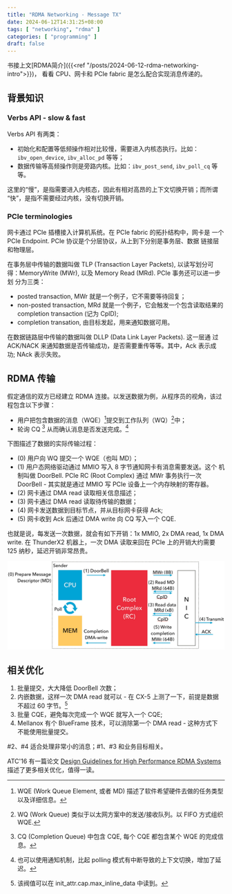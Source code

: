 ```yaml
---
title: "RDMA Networking - Message TX"
date: 2024-06-12T14:31:25+08:00
tags: [ "networking", "rdma" ]
categories: [ "programming" ]
draft: false
---
```


书接上文[RDMA简介]({{<ref "/posts/2024-06-12-rdma-networking-intro">}})，
看看 CPU、网卡和 PCIe fabric 是怎么配合实现消息传递的。

## 背景知识

### Verbs API - slow & fast

Verbs API 有两类：

- 初始化和配置等低频操作相对比较慢，需要进入内核态执行。比如：
  `ibv_open_device`, `ibv_alloc_pd` 等等；
- 数据传输等高频操作则是旁路内核。比如：`ibv_post_send`, `ibv_poll_cq`
  等等。

这里的“慢”，是指需要进入内核态，因此有相对高昂的上下文切换开销；而所谓
“快”，是指不需要经过内核，没有切换开销。

### PCIe terminologies

网卡通过 PCIe 插槽接入计算机系统。在 PCIe fabric 的拓扑结构中，网卡是
一个 PCIe Endpoint. PCIe 协议是个分层协议，从上到下分别是事务层、数据
链接层和物理层。

在事务层中传输的数据叫做 TLP (Transaction Layer Packets), 以读写划分可
得：MemoryWrite (MWr), 以及 Memory Read (MRd). PCIe 事务还可以进一步划
分为三类：

- posted transaction, MWr 就是一个例子，它不需要等待回复；
- non-posted transaction, MRd 就是一个例子，它会触发一个包含读取结果的
  completion transaction (记为 CplD);
- completion transation, 由目标发起，用来通知数据可用。

在数据链路层中传输的数据叫做 DLLP (Data Link Layer Packets). 这一层通
过 ACK/NACK 来通知数据是否传输成功，是否需要重传等等。其中，Ack 表示成
功; NAck 表示失败。

## RDMA 传输

假定通信的双方已经建立 RDMA 连接。以发送数据为例，从程序员的视角，该过
程包含以下步骤：

- 用户把包含数据的消息（WQE）[^fn1]提交到工作队列（WQ）[^fn2]中；
- 轮询 CQ [^fn3] 从而确认消息是否发送完成。[^fn4]

下图描述了数据的实际传输过程：

- (0) 用户向 WQ 提交一个 WQE（也叫 MD）；
- (1) 用户态网络驱动通过 MMIO 写入 8 字节通知网卡有消息需要发送。这个
  机制叫做 DoorBell. PCIe RC (Root Complex)  通过 MWr 事务执行一次
  DoorBell - 其实就是通过 MMIO 写 PCIe 设备上一个内存映射的寄存器。
- (2) 网卡通过 DMA read 读取相关信息描述；
- (3) 网卡通过 DMA read 读取待传输的数据；
- (4) 网卡发送数据到目标节点，并从目标网卡获得 Ack;
- (5) 网卡收到 Ack 后通过 DMA write 向 CQ 写入一个 CQE.

也就是说，每发送一次数据，就会有如下开销：1x MMIO, 2x DMA read, 1x DMA
write. 在 ThunderX2 机器上，一次 DMA 读取来回在 PCIe 上的开销大约需要
125 纳秒，延迟开销非常昂贵。

![RDMA flow](/media/rdma-flow.png)

## 相关优化

1. 批量提交，大大降低 DoorBell 次数；
2. 内嵌数据，这样一次 DMA read 就可以 - 在 CX-5 上测了一下，前提是数据
   不超过 60 字节。[^fn5]
3. 批量 CQE，避免每次完成一个 WQE 就写入一个 CQE;
4. Mellanox 有个 BlueFrame 技术，可以消除第一个 DMA read - 这种方式下
   不能使用批量提交。

#2、#4 适合处理非常小的消息；#1、#3 和业务目标相关。

ATC'16 有一篇论文 [Design Guidelines for High Performance RDMA Systems](https://www.usenix.org/system/files/conference/atc16/atc16_paper-kalia.pdf)
描述了更多相关优化，值得一读。

[^fn1]: WQE (Work Queue Element, 或者 MD) 描述了软件希望硬件去做的任务类型以及详细信息。
[^fn2]: WQ (Work Queue) 类似于以太网方案中的发送/接收队列。以 FIFO 方式组织 WQE.
[^fn3]: CQ (Completion Queue) 中包含 CQE, 每个 CQE 都包含某个 WQE 的完成信息。
[^fn4]: 也可以使用通知机制，比起 polling 模式有中断导致的上下文切换，增加了延迟。
[^fn5]: 该阀值可以在 init_attr.cap.max_inline_data 中读到。
